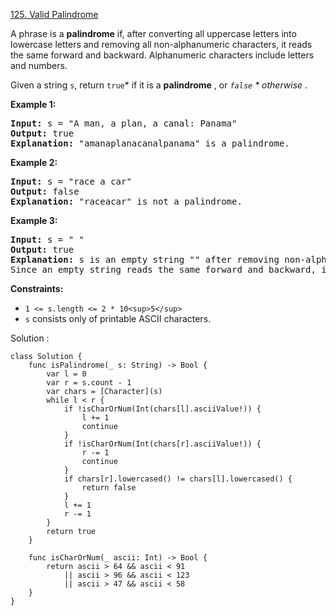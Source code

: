 [125. Valid Palindrome](https://leetcode.com/problems/valid-palindrome/)


A phrase is a **palindrome** if, after converting all uppercase letters into lowercase letters and removing all non-alphanumeric characters, it reads the same forward and backward. Alphanumeric characters include letters and numbers.

Given a string `s`, return `true`* if it is a  **palindrome** , or *`false` * otherwise* .

**Example 1:**

<pre><strong>Input:</strong> s = "A man, a plan, a canal: Panama"
<strong>Output:</strong> true
<strong>Explanation:</strong> "amanaplanacanalpanama" is a palindrome.
</pre>

**Example 2:**

<pre><strong>Input:</strong> s = "race a car"
<strong>Output:</strong> false
<strong>Explanation:</strong> "raceacar" is not a palindrome.
</pre>

**Example 3:**

<pre><strong>Input:</strong> s = " "
<strong>Output:</strong> true
<strong>Explanation:</strong> s is an empty string "" after removing non-alphanumeric characters.
Since an empty string reads the same forward and backward, it is a palindrome.
</pre>

**Constraints:**

* `1 <= s.length <= 2 * 10<sup>5</sup>`
* `s` consists only of printable ASCII characters.

Solution :

```
class Solution {
    func isPalindrome(_ s: String) -> Bool {
        var l = 0
        var r = s.count - 1
        var chars = [Character](s)
        while l < r {
            if !isCharOrNum(Int(chars[l].asciiValue!)) {
                l += 1
                continue
            }
            if !isCharOrNum(Int(chars[r].asciiValue!)) {
                r -= 1
                continue
            }
            if chars[r].lowercased() != chars[l].lowercased() {
                return false
            }
            l += 1
            r -= 1
        }
        return true
    }

    func isCharOrNum(_ ascii: Int) -> Bool {
        return ascii > 64 && ascii < 91 
            || ascii > 96 && ascii < 123
            || ascii > 47 && ascii < 58
    }
}
```
